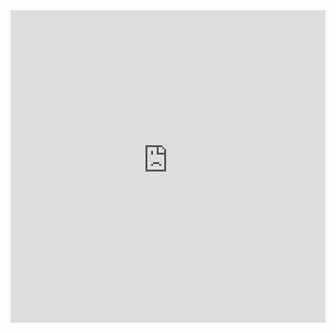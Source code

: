 <iframe src="https://6hcbfi-samer-altinawi.shinyapps.io/Bef_filter1/" width="100%" height="500" frameborder="0" allowfullscreen></iframe>
